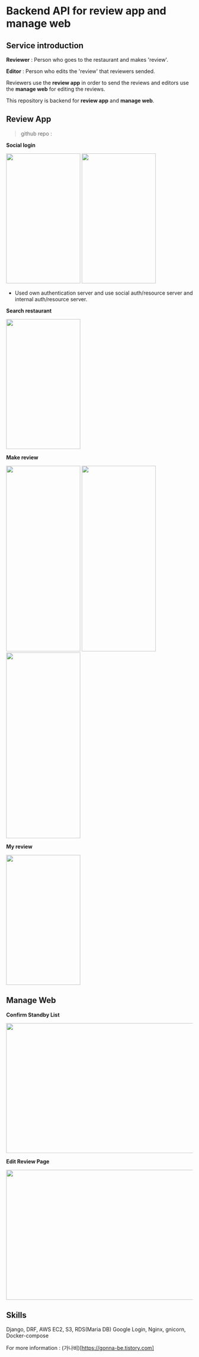 # Backend API for review app and manage web


## Service introduction

**Reviewer** : Person who goes to the restaurant and makes 'review'.

**Editor** : Person who edits the 'review' that reviewers sended.

Reviewers use the **review app** in order to send the reviews and editors use the **manage web** for editing the reviews. 

This repository is backend for **review app** and **manage web**.


## Review App

> github repo : 

**Social login**

<p float="left">

<img src="https://github.com/seonkyuKim/manage_web_docker_compose/blob/master/images/social-login.png" width="200" height="350"/>

<img src="https://github.com/seonkyuKim/manage_web_docker_compose/blob/master/images/launchpage.png" width="200" height="350"/>

</p>

* Used own authentication server and use social auth/resource server and internal auth/resource server.

**Search restaurant**

<p float="left">

<img src="https://github.com/seonkyuKim/manage_web_docker_compose/blob/master/images/search-rstrt-list.png" width="200" height="350"/>

</p>

**Make review**

<p float="left">

<img src="https://github.com/seonkyuKim/manage_web_docker_compose/blob/master/images/review-info.png" width="200" height="500"/>

<img src="https://github.com/seonkyuKim/manage_web_docker_compose/blob/master/images/review-review.png" width="200" height="500"/>

<img src="https://github.com/seonkyuKim/manage_web_docker_compose/blob/master/images/review-picture.png" width="200" height="500"/>

</p>

**My review**

<p float="left">
<img src="https://github.com/seonkyuKim/manage_web_docker_compose/blob/master/images/my-review.png" width="200" height="350"/>
</p>

## Manage Web

**Confirm Standby List**

<img src="https://github.com/seonkyuKim/manage_web_docker_compose/blob/master/images/confirm-standby-list.jpg" width="600" height="350"/>

**Edit Review Page**

<img src="https://github.com/seonkyuKim/manage_web_docker_compose/blob/master/images/working-area.jpg" width="600" height="350"/>

## Skills

Django, DRF, AWS EC2, S3, RDS(Maria DB) Google Login, Nginx, gnicorn, Docker-compose

For more information : (가나비)[https://gonna-be.tistory.com]

